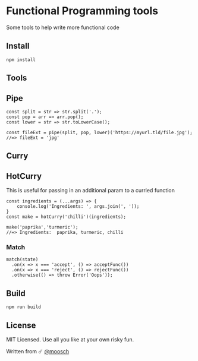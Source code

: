 # Functional Programming tools
Some tools to help write more functional code

## Install
```npm install```

## Tools

## Pipe
```
const split = str => str.split('.');
const pop = arr => arr.pop();
const lower = str => str.toLowerCase();

const fileExt = pipe(split, pop, lower)('https://myurl.tld/file.jpg');
//=> fileExt = 'jpg'
```

## Curry

## HotCurry
This is useful for passing in an additional param to a curried function
```
const ingredients = (...args) => {
	console.log('Ingredients: ', args.join(', '));
}
const make = hotCurry('chilli')(ingredients);

make('paprika','turmeric');
//=> Ingredients:  paprika, turmeric, chilli
```

### Match
```
match(state)
  .on(x => x === 'accept', () => acceptFunc())
  .on(x => x === 'reject', () => rejectFunc())
  .otherwise(() => throw Error('Oops'));
```

## Build
```npm run build```

## License

MIT Licensed.
Use all you like at your own risky fun.

Written from ☄️ [@moosch](https://github.com/moosch)
